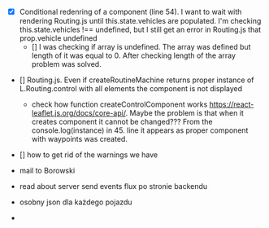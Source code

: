 - [x] Conditional redenring of a component (line 54). I want to wait with rendering Routing.js until this.state.vehicles are populated. I'm checking this.state.vehicles !== undefined, but I still get an error in Routing.js that prop.vehicle undefined
	- [] I was checking if array is undefined. The array was defined but length of it was equal to 0. After checking length of the array problem was solved.

- [] Routing.js. Even if createRoutineMachine returns proper instance of L.Routing.control with all elements the component is not displayed
	- check how function createControlComponent works https://react-leaflet.js.org/docs/core-api/. Maybe the problem is that when it creates component it cannot be changed??? From the console.log(instance) in 45. line it appears as proper component with waypoints was created.

- [] how to get rid of the warnings we have


- mail to Borowski
- read about server send events flux po stronie backendu
- osobny json dla każdego pojazdu


- 